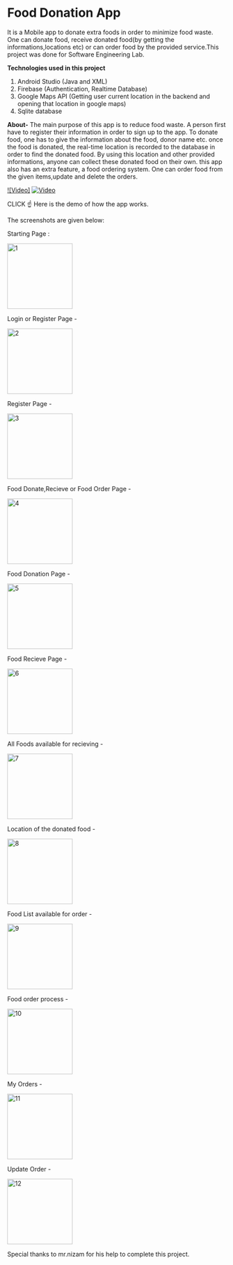 # Food Donation App
It is a Mobile app to donate extra foods in order to minimize food waste. One can donate food, receive donated food(by getting the informations,locations etc) or 
can order food by the provided service.This project was done for Software Engineering Lab.

**Technologies used in this project**
1) Android Studio (Java and XML)
2) Firebase (Authentication, Realtime Database)
3) Google Maps API (Getting user current location in the backend and opening that location in google maps)
3) Sqlite database

**About-**
The main purpose of this app is to reduce food waste. A person first have to register their information in order to sign up to the app.
To donate food, one has to give the information about the food, donor name etc. once the food is donated, the real-time location is recorded to 
the database in order to find the donated food. By using this location and other provided informations, anyone can collect these donated food on their own.
this app also has an extra feature, a food ordering system. One can order food from the given items,update and delete the orders. 


[![Video]](https://youtu.be/D9vw9lWREAs)
[![Video](https://img.youtube.com/vi/D9vw9lWREAs/0.jpg)](https://www.youtube.com/watch?v=D9vw9lWREAs)

CLICK :point_up: Here is the demo of how the app works.

The screenshots are given below:

Starting Page :

<img src="https://github.com/Tamzid06/Food-Donation-App/blob/main/ScreenShots/1.JPEG" width="150" alt="1">

Login or Register Page -

<img src="https://github.com/Tamzid06/Food-Donation-App/blob/main/ScreenShots/2.JPEG" width="150" alt="2">

Register Page - 

<img src="https://github.com/Tamzid06/Food-Donation-App/blob/main/ScreenShots/3.JPEG" width="150" alt="3">

Food Donate,Recieve or Food Order Page - 

<img src="https://github.com/Tamzid06/Food-Donation-App/blob/main/ScreenShots/4.JPEG" width="150" alt="4">

Food Donation Page - 

<img src="https://github.com/Tamzid06/Food-Donation-App/blob/main/ScreenShots/5.JPEG" width="150" alt="5">

Food Recieve Page - 

<img src="https://github.com/Tamzid06/Food-Donation-App/blob/main/ScreenShots/6.JPEG" width="150" alt="6">

All Foods available for recieving - 

<img src="https://github.com/Tamzid06/Food-Donation-App/blob/main/ScreenShots/7.JPEG" width="150" alt="7">

Location of the donated food - 

<img src="https://github.com/Tamzid06/Food-Donation-App/blob/main/ScreenShots/8.JPEG" width="150" alt="8">

Food List available for order - 

<img src="https://github.com/Tamzid06/Food-Donation-App/blob/main/ScreenShots/9.jpeg" width="150" alt="9">

Food order process - 

<img src="https://github.com/Tamzid06/Food-Donation-App/blob/main/ScreenShots/10.jpeg" width="150" alt="10">

My Orders - 

<img src="https://github.com/Tamzid06/Food-Donation-App/blob/main/ScreenShots/11.jpeg" width="150" alt="11">

Update Order - 

<img src="https://github.com/Tamzid06/Food-Donation-App/blob/main/ScreenShots/12.jpeg" width="150" alt="12">

Special thanks to mr.nizam for his help to complete this project.


